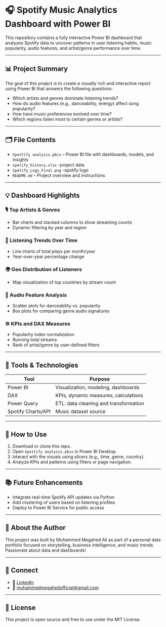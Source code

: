 # 🎧 Spotify Music Analytics Dashboard with Power BI

This repository contains a fully interactive Power BI dashboard that analyzes Spotify data to uncover patterns in user listening habits, music popularity, audio features, and artist/genre performance over time.

---

## 📊 Project Summary

The goal of this project is to create a visually rich and interactive report using Power BI that answers the following questions:

- Which artists and genres dominate listening trends?
- How do audio features (e.g., danceability, energy) affect song popularity?
- How have music preferences evolved over time?
- Which regions listen most to certain genres or artists?

---

## 🗂️ File Contents

- `Spottify analysis.pbix` – Power BI file with dashboards, models, and insights
- `spotify_history.xlsx`  -project data
- `Spotify_Logo_Final.png`  -spotify logo
- `README.md` – Project overview and instructions

---

## 💡 Dashboard Highlights

### 🎙️ Top Artists & Genres
- Bar charts and stacked columns to show streaming counts
- Dynamic filtering by year and region

### 📅 Listening Trends Over Time
- Line charts of total plays per month/year
- Year-over-year percentage change

### 🌍 Geo Distribution of Listeners
- Map visualization of top countries by stream count

### 🧪 Audio Feature Analysis
- Scatter plots for danceability vs. popularity
- Box plots for comparing genre audio signatures

### ⚙️ KPIs and DAX Measures
- Popularity index normalization
- Running total streams
- Rank of artist/genre by user-defined filters

---

## 🧰 Tools & Technologies

| Tool            | Purpose                                  |
|-----------------|-------------------------------------------|
| Power BI        | Visualization, modeling, dashboards       |
| DAX             | KPIs, dynamic measures, calculations      |
| Power Query     | ETL: data cleaning and transformation     |
| Spotify Charts/API | Music dataset source                    |

---

## 🚀 How to Use

1. Download or clone this repo.
2. Open `Spottify analysis.pbix` in Power BI Desktop.
3. Interact with the visuals using slicers (e.g., time, genre, country).
4. Analyze KPIs and patterns using filters or page navigation.

---

## 📚 Future Enhancements

- Integrate real-time Spotify API updates via Python
- Add clustering of users based on listening profiles
- Deploy to Power BI Service for public access

---

## 🧠 About the Author

This project was built by Muhammed Megahed Ali as part of a personal data portfolio focused on storytelling, business intelligence, and music trends. Passionate about data and dashboards!

---

## 🔗 Connect

- 💼 [LinkedIn](www.linkedin.com/in/muhammad-mugahed-ali-616669240/)
- 📧 muhammedmegahedofficial@gmail.com

---

## 📄 License

This project is open source and free to use under the MIT License.
